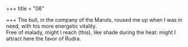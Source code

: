+++
title = "06"

+++
 The bull, in the company of the Maruts, roused me up when I was in  need, with his more energetic vitality.  
Free of malady, might I reach (this), like shade during the heat: might  I attract here the favor of Rudra.  